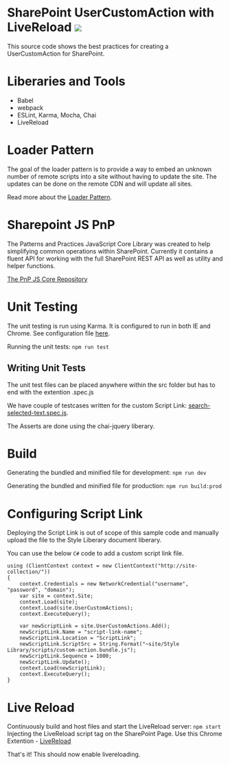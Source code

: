 # SharePoint UserCustomAction with LiveReload [<img src="https://travis-ci.org/ravikiranvs/ScriptLink.svg?branch=master" />](https://travis-ci.org/ravikiranvs/ScriptLink)

This source code shows the best practices for creating a UserCustomAction for SharePoint.

# Liberaries and Tools
* Babel
* webpack
* ESLint, Karma, Mocha, Chai
* LiveReload

# Loader Pattern
The goal of the loader pattern is to provide a way to embed an unknown number of remote scripts into a site without having to update the site. The updates can be done on the remote CDN and will update all sites.

Read more about the [Loader Pattern](https://github.com/OfficeDev/PnP-Guidance/blob/master/articles/javascript-patterns-and-performance.md#LoaderPattern).

# Sharepoint JS PnP
The Patterns and Practices JavaScript Core Library was created to help simplifying common operations within SharePoint.
Currently it contains a fluent API for working with the full SharePoint REST API as well as utility and helper functions.

[The PnP JS Core Repository](https://github.com/OfficeDev/PnP-JS-Core)

# Unit Testing

The unit testing is run using Karma. It is configured to run in both IE and Chrome. See configuration file [here](./karma.conf.js).

Running the unit tests: `npm run test`

## Writing Unit Tests

The unit test files can be placed anywhere within the src folder but has to end with the extention .spec.js

We have couple of testcases written for the custom Script Link: [search-selected-text.spec.js](./src/user-custom-actions/say-hello/search-selected-text.spec.js).

The Asserts are done using the chai-jquery liberary.

# Build

Generating the bundled and minified file for development: `npm run dev`

Generating the bundled and minified file for production: `npm run build:prod`
# Configuring Script Link

Deploying the Script Link is out of scope of this sample code and manually upload the file to the Style Liberary document liberary.

You can use the below `C#` code to add a custom script link file. 
```CSharp
using (ClientContext context = new ClientContext("http://site-collection/"))
{
    context.Credentials = new NetworkCredential("username", "password", "domain");
    var site = context.Site;
    context.Load(site);
    context.Load(site.UserCustomActions);
    context.ExecuteQuery();
    
    var newScriptLink = site.UserCustomActions.Add();
    newScriptLink.Name = "script-link-name";
    newScriptLink.Location = "ScriptLink";
    newScriptLink.ScriptSrc = String.Format("~site/Style Library/scripts/custom-action.bundle.js");
    newScriptLink.Sequence = 1000;
    newScriptLink.Update();
    context.Load(newScriptLink);
    context.ExecuteQuery();
}
```

# Live Reload

Continuously build and host files and start the LiveReload server: `npm start`
Injecting the LiveReload script tag on the SharePoint Page. Use this Chrome Extention - [LiveReload](https://chrome.google.com/webstore/detail/livereload/jnihajbhpnppcggbcgedagnkighmdlei)

That's it! This should now enable livereloading.
